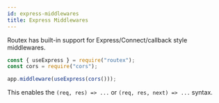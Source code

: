 ```yaml
---
id: express-middlewares
title: Express Middlewares
---
```


Routex has built-in support for Express/Connect/callback style middlewares.

```js
const { useExpress } = require("routex");
const cors = require("cors");

app.middleware(useExpress(cors()));
```

This enables the `(req, res) => ...` or `(req, res, next) => ...` syntax.
